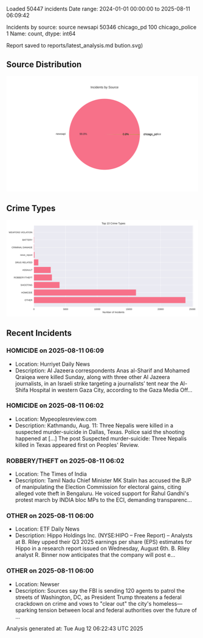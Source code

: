 
Loaded 50447 incidents
Date range: 2024-01-01 00:00:00 to 2025-08-11 06:09:42

Incidents by source:
source
newsapi           50346
chicago_pd          100
chicago_police        1
Name: count, dtype: int64

Report saved to reports/latest_analysis.md
bution.svg)

## Source Distribution
![Source Distribution](images/source_distribution.svg)

## Crime Types
![Crime Types](images/crime_types.svg)

## Recent Incidents

### HOMICIDE on 2025-08-11 06:09
- Location: Hurriyet Daily News
- Description: Al Jazeera correspondents Anas al-Sharif and Mohamed Qraiqea were killed Sunday, along with three other Al Jazeera journalists, in an Israeli strike targeting a journalists’ tent near the Al-Shifa Hospital in western Gaza City, according to the Gaza Media Off…


### HOMICIDE on 2025-08-11 06:02
- Location: Mypeoplesreview.com
- Description: Kathmandu, Aug. 11: Three Nepalis were killed in a suspected murder-suicide in Dallas, Texas. Police said the shooting happened at […]
The post Suspected murder-suicide: Three Nepalis killed in Texas appeared first on Peoples' Review.


### ROBBERY/THEFT on 2025-08-11 06:02
- Location: The Times of India
- Description: Tamil Nadu Chief Minister MK Stalin has accused the BJP of manipulating the Election Commission for electoral gains, citing alleged vote theft in Bengaluru. He voiced support for Rahul Gandhi's protest march by INDIA bloc MPs to the ECI, demanding transparenc…


### OTHER on 2025-08-11 06:00
- Location: ETF Daily News
- Description: Hippo Holdings Inc. (NYSE:HIPO – Free Report) – Analysts at B. Riley upped their Q3 2025 earnings per share (EPS) estimates for Hippo in a research report issued on Wednesday, August 6th. B. Riley analyst R. Binner now anticipates that the company will post e…


### OTHER on 2025-08-11 06:00
- Location: Newser
- Description: Sources say the FBI is sending 120 agents to patrol the streets of Washington, DC, as President Trump threatens a federal crackdown on crime and vows to "clear out" the city's homeless—sparking tension between local and federal authorities over the future of …

Analysis generated at: Tue Aug 12 06:22:43 UTC 2025
